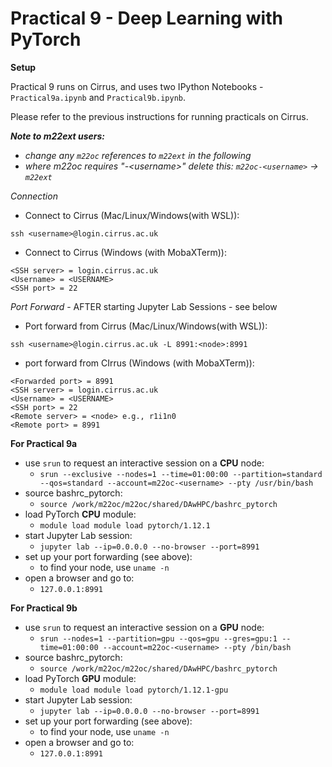 # Practical 9 - Deep Learning with PyTorch

__Setup__

Practical 9 runs on Cirrus, and uses two IPython Notebooks - `Practical9a.ipynb` and `Practical9b.ipynb`.

Please refer to the previous instructions for running practicals on Cirrus.

___Note to m22ext users:___
- _change any `m22oc` references to `m22ext` in the following_
- _where m22oc requires "-\<username\>" delete this: `m22oc-<username>` -> `m22ext`_

_Connection_
- Connect to Cirrus (Mac/Linux/Windows(with WSL)):

`ssh <username>@login.cirrus.ac.uk`

- Connect to Cirrus (Windows (with MobaXTerm)):

```
<SSH server> = login.cirrus.ac.uk
<Username> = <USERNAME>
<SSH port> = 22
```

_Port Forward_ - AFTER starting Jupyter Lab Sessions - see below
- Port forward from Cirrus (Mac/Linux/Windows(with WSL)):

`ssh <username>@login.cirrus.ac.uk -L 8991:<node>:8991`

- port forward from CIrrus (Windows (with MobaXTerm)):

```
<Forwarded port> = 8991
<SSH server> = login.cirrus.ac.uk
<Username> = <USERNAME>
<SSH port> = 22
<Remote server> = <node> e.g., r1i1n0
<Remote port> = 8991
```

__For Practical 9a__
- use `srun` to request an interactive session on a __CPU__ node:
    - `srun --exclusive --nodes=1 --time=01:00:00 --partition=standard --qos=standard --account=m22oc-<username> --pty /usr/bin/bash`
- source bashrc_pytorch:
    - `source /work/m22oc/m22oc/shared/DAwHPC/bashrc_pytorch`
- load PyTorch __CPU__ module:
    - `module load module load pytorch/1.12.1`
- start Jupyter Lab session:
    - `jupyter lab --ip=0.0.0.0 --no-browser --port=8991`
- set up your port forwarding (see above):
    - to find your node, use `uname -n`
- open a browser and go to:
    - `127.0.0.1:8991`

__For Practical 9b__
- use `srun` to request an interactive session on a __GPU__ node:
    - `srun --nodes=1 --partition=gpu --qos=gpu --gres=gpu:1 --time=01:00:00 --account=m22oc-<username> --pty /bin/bash`
- source bashrc_pytorch:
    - `source /work/m22oc/m22oc/shared/DAwHPC/bashrc_pytorch`
- load PyTorch __GPU__ module:
    - `module load module load pytorch/1.12.1-gpu`
- start Jupyter Lab session:
    - `jupyter lab --ip=0.0.0.0 --no-browser --port=8991`
- set up your port forwarding (see above):
    - to find your node, use `uname -n`
- open a browser and go to:
    - `127.0.0.1:8991`
